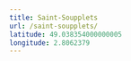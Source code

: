 ```yaml
---
title: Saint-Soupplets
url: /saint-soupplets/
latitude: 49.038354000000005
longitude: 2.8062379
---
```

